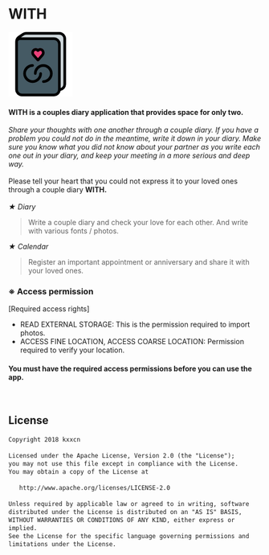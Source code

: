 WITH
======
![Logo](website/static/logo.png)
#### WITH is a couples diary application that provides space for only two.

*Share your thoughts with one another through a couple diary. If you have a problem you could not do in the meantime, write it down in your diary. Make sure you know what you did not know about your partner as you write each one out in your diary, and keep your meeting in a more serious and deep way.*
<br><br>
Please tell your heart that you could not express it to your loved ones through a couple diary **WITH.**
<br><br>
*★ Diary*<br>
> Write a couple diary and check your love for each other. And write with various fonts / photos.

*★ Calendar*<br>
> Register an important appointment or anniversary and share it with your loved ones.


### ※ Access permission
[Required access rights]

- READ EXTERNAL STORAGE: This is the permission required to import photos.
- ACCESS FINE LOCATION, ACCESS COARSE LOCATION: Permission required to verify your location.

#### You must have the required access permissions before you can use the app.
<br>

License
-------

    Copyright 2018 kxxcn

    Licensed under the Apache License, Version 2.0 (the "License");
    you may not use this file except in compliance with the License.
    You may obtain a copy of the License at

       http://www.apache.org/licenses/LICENSE-2.0

    Unless required by applicable law or agreed to in writing, software
    distributed under the License is distributed on an "AS IS" BASIS,
    WITHOUT WARRANTIES OR CONDITIONS OF ANY KIND, either express or implied.
    See the License for the specific language governing permissions and
    limitations under the License.